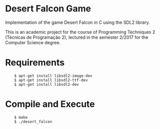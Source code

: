 # Desert Falcon Game
Implementation of the game Desert Falcon in C using the SDL2 library.

This is an academic project for the course of Programming Techniques 2 (Técnicas de Programação 2), lectured in the semester 2/2017 for the Computer Science degree.

# Requirements
```
    $ apt-get install libsdl2-image-dev
    $ apt-get install libsdl2-ttf-dev
    $ apt-get install libsdl2-dev
```

# Compile and Execute

```
    $ make
    $ ./desert_falcon
```